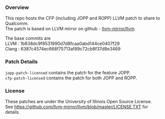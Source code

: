 ### Overview
This repo hosts the CFP (including JOPP and ROPP) LLVM patch to share to Qualcomm.  
The patch is based on LLVM mirror on github - [llvm-mirror/llvm](https://github.com/llvm-mirror/llvm).

The base commits are  
LLVM	: 1b838dc9f8531990d7d8fcaa0abd144ce0407f29  
Clang	: 6387c4574ec668f75713af89c72cb8f37d8e3469

### Patch Details
`jopp-patch-licensed` contains the patch for the feature JOPP.  
`cfp-patch-licensed` contains the patch for both JOPP and ROPP.


### License
These patches are under the University of Illinois Open Source License.  
See https://github.com/llvm-mirror/llvm/blob/master/LICENSE.TXT for details.
